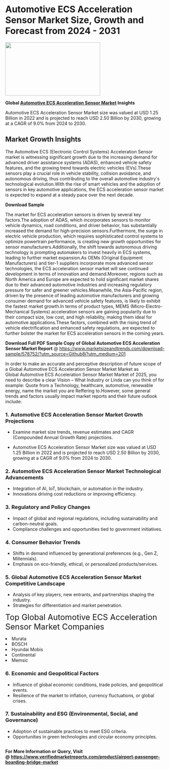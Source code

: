 <H1>Automotive ECS Acceleration Sensor Market Size, Growth and Forecast from 2024 - 2031</H1><img class="aligncenter size-medium wp-image-584254" src="https://thirdeyenews.in/wp-content/uploads/2024/09/Global-Market-Research-300x168.jpeg" alt="" width="300" height="168" /><p><strong>Global&nbsp;<a href="https://www.marketsizeandtrends.com/download-sample/578752/?utm_source=Github8j?utm_medium=201">Automotive ECS Acceleration Sensor Market</a> Insights</strong></p><p>Automotive ECS Acceleration Sensor Market size was valued at USD 1.25 Billion in 2022 and is projected to reach USD 2.50 Billion by 2030, growing at a CAGR of 9.0% from 2024 to 2030.</p><p><h2>Market Growth Insights</h2> <p>The Automotive ECS (Electronic Control Systems) Acceleration Sensor market is witnessing significant growth due to the increasing demand for advanced driver assistance systems (ADAS), enhanced vehicle safety features, and the growing trend towards electric vehicles (EVs).These sensors play a crucial role in vehicle stability, collision avoidance, and autonomous driving, thus contributing to the overall automotive industry's technological evolution.With the rise of smart vehicles and the adoption of sensors in key automotive applications, the ECS acceleration sensor market is expected to expand at a steady pace over the next decade.</p> <p><strong>Download Sample</strong></p> <p>The market for ECS acceleration sensors is driven by several key factors.The adoption of ADAS, which incorporates sensors to monitor vehicle dynamics, road conditions, and driver behavior, has substantially increased the demand for high-precision sensors.Furthermore, the surge in electric vehicle production, which requires sophisticated control systems to optimize powertrain performance, is creating new growth opportunities for sensor manufacturers.Additionally, the shift towards autonomous driving technology is prompting automakers to invest heavily in ECS systems, leading to further market expansion.As OEMs (Original Equipment Manufacturers) and tier-1 suppliers incorporate more advanced sensor technologies, the ECS acceleration sensor market will see continued development in terms of innovation and demand.Moreover, regions such as North America and Europe are expected to hold significant market shares due to their advanced automotive industries and increasing regulatory pressure for safer and greener vehicles.Meanwhile, the Asia-Pacific region, driven by the presence of leading automotive manufacturers and growing consumer demand for advanced vehicle safety features, is likely to exhibit the fastest market growth.In terms of product types, MEMS (Micro-Electro-Mechanical Systems) acceleration sensors are gaining popularity due to their compact size, low cost, and high reliability, making them ideal for automotive applications.These factors, combined with the rising trend of vehicle electrification and enhanced safety regulations, are expected to further bolster the market for ECS acceleration sensors in the coming years.<p><span class=""><strong>Download Full PDF Sample Copy of Global Automotive ECS Acceleration Sensor Market Report</strong> @ <a href="https://www.marketsizeandtrends.com/download-sample/578752/?utm_source=Github8j?utm_medium=201" target="_blank">https://www.marketsizeandtrends.com/download-sample/578752/?utm_source=Github8j?utm_medium=201</a></span></p><p>In order to make an accurate and perceptive description of future scope of a Global&nbsp;Automotive ECS Acceleration Sensor Market Market as Global&nbsp;Automotive ECS Acceleration Sensor Market Market of 2025, you need to describe a clear Vision &ndash; What Industry or Linda can you think of for example: Quote from a Technology, healthcare, automotive, renewable energy, name the market you are Reffering to.However, some general trends and factors usually impact market reports and their future outlook include:</p><h3>1.&nbsp;<strong>Automotive ECS Acceleration Sensor Market Growth Projections</strong></h3><ul><li>Examine market size trends, revenue estimates and CAGR (Compounded Annual Growth Rate) projections.</li><li><p>Automotive ECS Acceleration Sensor Market size was valued at USD 1.25 Billion in 2022 and is projected to reach USD 2.50 Billion by 2030, growing at a CAGR of 9.0% from 2024 to 2030.</p></li></ul><h3>2.&nbsp;<strong>Automotive ECS Acceleration Sensor Market Technological Advancements</strong></h3><ul><li>Integration of AI, IoT, blockchain, or automation in the industry.</li><li>Innovations driving cost reductions or improving efficiency.</li></ul><h3>3.&nbsp;<strong>Regulatory and Policy Changes</strong></h3><ul><li>Impact of global and regional regulations, including sustainability and carbon-neutral goals.</li><li>Compliance challenges and opportunities tied to government initiatives.</li></ul><h3>4.&nbsp;<strong>Consumer Behavior Trends</strong></h3><ul><li>Shifts in demand influenced by generational preferences (e.g., Gen Z, Millennials).</li><li>Emphasis on eco-friendly, ethical, or personalized products/services.</li></ul><h3>5.&nbsp;<strong>Global Automotive ECS Acceleration Sensor Market Competitive Landscape</strong></h3><ul><li>Analysis of key players, new entrants, and partnerships shaping the industry.</li><li>Strategies for differentiation and market penetration.</li></ul><p data-pm-slice="1 1 []"><span style="color: inherit; font-family: inherit; font-size: 25px;">Top Global Automotive ECS Acceleration Sensor Market Companies</span></p><div class="" data-test-id=""><p><li>Murata</li><li> BOSCH</li><li> Hyundai Mobis</li><li> Continental</li><li> Memsic</li></p></div><h3>6.&nbsp;<strong>Economic and Geopolitical Factors</strong></h3><ul><li>Influence of global economic conditions, trade policies, and geopolitical events.</li><li>Resilience of the market to inflation, currency fluctuations, or global crises.</li></ul><h3>7.&nbsp;<strong>Sustainability and ESG (Environmental, Social, and Governance)</strong></h3><ul><li>Adoption of sustainable practices to meet ESG criteria.</li><li>Opportunities in green technologies and circular economy principles.</li></ul><h2><strong style="font-size: 14px;">For More Information or Query, Visit @&nbsp;</strong><a style="background-color: #ffffff; font-size: 14px;" href="https://www.marketsizeandtrends.com/report/automotive-ecs-acceleration-sensor-market/" target="_blank">https://www.verifiedmarketreports.com/product/airport-passenger-boarding-bridge-market</a></h2>